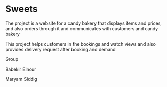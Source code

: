 # Sweets
The project is a website for a candy bakery
that displays items and prices, 
and also orders through it and 
communicates with customers and candy bakery

This project helps customers in the bookings and watch views and also provides delivery request after booking and demand

Group

Babekir Elnour


Maryam Siddig
